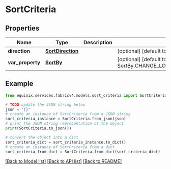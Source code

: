 # SortCriteria


## Properties

Name | Type | Description | Notes
------------ | ------------- | ------------- | -------------
**direction** | [**SortDirection**](SortDirection.md) |  | [optional] [default to SortDirection.DESC]
**var_property** | [**SortBy**](SortBy.md) |  | [optional] [default to SortBy.CHANGE_LOG_SLASH_UPDATED_DATE_TIME]

## Example

```python
from equinix.services.fabricv4.models.sort_criteria import SortCriteria

# TODO update the JSON string below
json = "{}"
# create an instance of SortCriteria from a JSON string
sort_criteria_instance = SortCriteria.from_json(json)
# print the JSON string representation of the object
print(SortCriteria.to_json())

# convert the object into a dict
sort_criteria_dict = sort_criteria_instance.to_dict()
# create an instance of SortCriteria from a dict
sort_criteria_from_dict = SortCriteria.from_dict(sort_criteria_dict)
```
[[Back to Model list]](../README.md#documentation-for-models) [[Back to API list]](../README.md#documentation-for-api-endpoints) [[Back to README]](../README.md)


